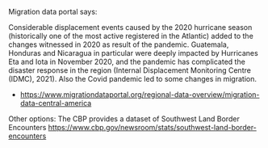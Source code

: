 Migration data portal says:

Considerable displacement events caused by the 2020 hurricane season (historically one of the most active registered in the Atlantic) added to the changes witnessed in 2020 as result of the pandemic. Guatemala, Honduras and Nicaragua in particular were deeply impacted by Hurricanes Eta and Iota in November 2020, and the pandemic has complicated the disaster response in the region (Internal Displacement Monitoring Centre (IDMC), 2021).
Also the Covid pandemic led to some changes in migration.
- https://www.migrationdataportal.org/regional-data-overview/migration-data-central-america

Other options:
The CBP provides a dataset of Southwest Land Border Encounters
https://www.cbp.gov/newsroom/stats/southwest-land-border-encounters